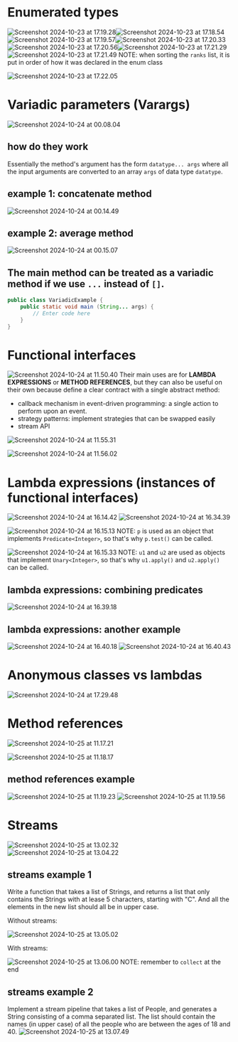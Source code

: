 # Enumerated types
![Screenshot 2024-10-23 at 17.19.28](Screenshot%202024-10-23%20at%2017.19.28.png)![Screenshot 2024-10-23 at 17.18.54](Screenshot%202024-10-23%20at%2017.18.54.png)
![Screenshot 2024-10-23 at 17.19.57](Screenshot%202024-10-23%20at%2017.19.57.png)![Screenshot 2024-10-23 at 17.20.33](Screenshot%202024-10-23%20at%2017.20.33.png)![Screenshot 2024-10-23 at 17.20.56](Screenshot%202024-10-23%20at%2017.20.56.png)![Screenshot 2024-10-23 at 17.21.29](Screenshot%202024-10-23%20at%2017.21.29.png)
![Screenshot 2024-10-23 at 17.21.49](Screenshot%202024-10-23%20at%2017.21.49.png)
NOTE: when sorting the `ranks` list, it is put in order of how it was declared in the enum class

![Screenshot 2024-10-23 at 17.22.05](Screenshot%202024-10-23%20at%2017.22.05.png)
# Variadic parameters (Varargs)
![Screenshot 2024-10-24 at 00.08.04](Screenshot%202024-10-24%20at%2000.08.04.png)
## how do they work
Essentially the method's argument has the form `datatype... args` where all the input arguments are converted to an array `args` of data type `datatype`.
## example 1: concatenate method
![Screenshot 2024-10-24 at 00.14.49](Screenshot%202024-10-24%20at%2000.14.49.png)
## example 2: average method
![Screenshot 2024-10-24 at 00.15.07](Screenshot%202024-10-24%20at%2000.15.07.png)
## The main method can be treated as a variadic method if we use `...` instead of `[]`.
```java
public class VariadicExample {
	public static void main (String... args) {
		// Enter code here
	}
}
```
# Functional interfaces
![Screenshot 2024-10-24 at 11.50.40](Screenshot%202024-10-24%20at%2011.50.40.png)
Their main uses are for **LAMBDA EXPRESSIONS** or **METHOD REFERENCES**, but they can also be useful on their own because define a clear contract with a single abstract method:
- callback mechanism in event-driven programming: a single action to perform upon an event.
- strategy patterns: implement strategies that can be swapped easily
- stream API

![Screenshot 2024-10-24 at 11.55.31](Screenshot%202024-10-24%20at%2011.55.31.png)

![Screenshot 2024-10-24 at 11.56.02](Screenshot%202024-10-24%20at%2011.56.02.png)
# Lambda expressions (instances of functional interfaces)
![Screenshot 2024-10-24 at 16.14.42](Screenshot%202024-10-24%20at%2016.14.42.png)
![Screenshot 2024-10-24 at 16.34.39](Screenshot%202024-10-24%20at%2016.34.39.png)

![Screenshot 2024-10-24 at 16.15.13](Screenshot%202024-10-24%20at%2016.15.13.png)
NOTE: `p` is used as an object that implements `Predicate<Integer>`, so that's why `p.test()` can be called.

![Screenshot 2024-10-24 at 16.15.33](Screenshot%202024-10-24%20at%2016.15.33.png)
NOTE: `u1` and `u2` are used as objects that implement `Unary<Integer>`, so that's why `u1.apply()` and `u2.apply()` can be called.
## lambda expressions: combining predicates
![Screenshot 2024-10-24 at 16.39.18](Screenshot%202024-10-24%20at%2016.39.18.png)
## lambda expressions: another example
![Screenshot 2024-10-24 at 16.40.18](Screenshot%202024-10-24%20at%2016.40.18.png)
![Screenshot 2024-10-24 at 16.40.43](Screenshot%202024-10-24%20at%2016.40.43.png)
# Anonymous classes vs lambdas
![Screenshot 2024-10-24 at 17.29.48](Screenshot%202024-10-24%20at%2017.29.48.png)
# Method references
![Screenshot 2024-10-25 at 11.17.21](Screenshot%202024-10-25%20at%2011.17.21.png)

![Screenshot 2024-10-25 at 11.18.17](Screenshot%202024-10-25%20at%2011.18.17.png)
## method references example
![Screenshot 2024-10-25 at 11.19.23](Screenshot%202024-10-25%20at%2011.19.23.png)
![Screenshot 2024-10-25 at 11.19.56](Screenshot%202024-10-25%20at%2011.19.56.png)
# Streams
![Screenshot 2024-10-25 at 13.02.32](Screenshot%202024-10-25%20at%2013.02.32.png)
![Screenshot 2024-10-25 at 13.04.22](Screenshot%202024-10-25%20at%2013.04.22.png)

## streams example 1
Write a function that takes a list of Strings, and returns a list that only contains the Strings with at lease 5 characters, starting with "C". And all the elements in the new list should all be in upper case.

Without streams:

![Screenshot 2024-10-25 at 13.05.02](Screenshot%202024-10-25%20at%2013.05.02.png)

With streams:

![Screenshot 2024-10-25 at 13.06.00](Screenshot%202024-10-25%20at%2013.06.00.png)
NOTE: remember to `collect` at the end
## streams example 2
Implement a stream pipeline that takes a list of People, and generates a String consisting of a comma separated list. The list should contain the names (in upper case) of all the people who are between the ages of 18 and 40.
![Screenshot 2024-10-25 at 13.07.49](Screenshot%202024-10-25%20at%2013.07.49.png)

 
